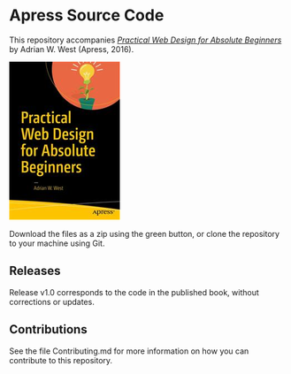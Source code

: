 # Apress Source Code

This repository accompanies [*Practical Web Design for Absolute Beginners*](http://www.apress.com/9781484219928) by Adrian W. West (Apress, 2016).

![Cover image](9781484219928.jpg)

Download the files as a zip using the green button, or clone the repository to your machine using Git.

## Releases

Release v1.0 corresponds to the code in the published book, without corrections or updates.

## Contributions

See the file Contributing.md for more information on how you can contribute to this repository.
